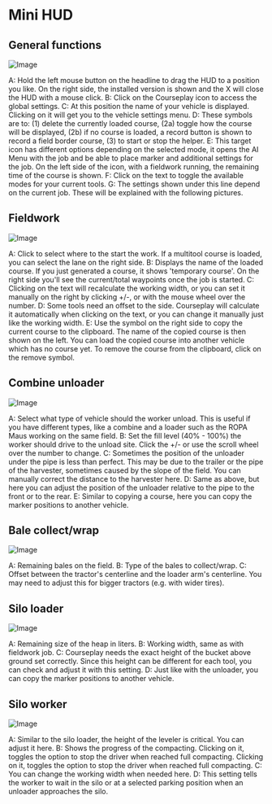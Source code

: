 # Mini HUD

## General functions

![Image](/home/runner/work/CourseplayHelp/CourseplayHelp/translation_data/minihudhelp_general_0_0_478_305.png)


A: Hold the left mouse button on the headline to drag the HUD to a position you like. On the right side, the installed version is shown and the X will close the HUD with a mouse click.
B: Click on the Courseplay icon to access the global settings.
C: At this position the name of your vehicle is displayed. Clicking on it will get you to the vehicle settings menu.
D: These symbols are to: (1) delete the currently loaded course, (2a) toggle how the course will be displayed, (2b) if no course is loaded, a record button is shown to record a field border course, (3) to start or stop the helper.
E: This target icon has different options depending on the selected mode, it opens the AI Menu with the job and be able to place marker and additional settings for the job. On the left side of the icon, with a fieldwork running, the remaining time of the course is shown.
F: Click on the text to toggle the available modes for your current tools.
G: The settings shown under this line depend on the current job. These will be explained with the following pictures.


## Fieldwork

![Image](/home/runner/work/CourseplayHelp/CourseplayHelp/translation_data/minihudhelp_fieldwork_0_0_478_305.png)


A: Click to select where to the start the work. If a multitool course is loaded, you can select the lane on the right side.
B: Displays the name of the loaded course. If you just generated a course, it shows 'temporary course'. On the right side you'll see the current/total waypoints once the job is started.
C: Clicking on the text will recalculate the working width, or you can set it manually on the right by clicking +/-, or with the mouse wheel over the number.
D: Some tools need an offset to the side. Courseplay will calculate it automatically when clicking on the text, or you can change it manually just like the working width.
E: Use the symbol on the right side to copy the current course to the clipboard. The name of the copied course is then shown on the left. You can load the copied course into another vehicle which has no course yet. To remove the course from the clipboard, click on the remove symbol.


## Combine unloader

![Image](/home/runner/work/CourseplayHelp/CourseplayHelp/translation_data/minihudhelp_combineunload_0_0_478_305.png)


A: Select what type of vehicle should the worker unload. This is useful if you have different types, like a combine and a loader such as the ROPA Maus working on the same field.
B: Set the fill level (40% - 100%) the worker should drive to the unload site. Click the +/- or use the scroll wheel over the number to change.
C: Sometimes the position of the unloader under the pipe is less than perfect. This may be due to the trailer or the pipe of the harvester, sometimes caused by the slope of the field. You can manually correct the distance to the harvester here.
D: Same as above, but here you can adjust the position of the unloader relative to the pipe to the front or to the rear.
E: Similar to copying a course, here you can copy the marker positions to another vehicle.


## Bale collect/wrap

![Image](/home/runner/work/CourseplayHelp/CourseplayHelp/translation_data/minihudhelp_balecollect_0_0_478_305.png)


A: Remaining bales on the field.
B: Type of the bales to collect/wrap.
C: Offset between the tractor's centerline and the loader arm's centerline. You may need to adjust this for bigger tractors (e.g. with wider tires).


## Silo loader

![Image](/home/runner/work/CourseplayHelp/CourseplayHelp/translation_data/minihudhelp_siloloader_0_0_478_305.png)


A: Remaining size of the heap in liters.
B: Working width, same as with fieldwork job.
C: Courseplay needs the exact height of the bucket above ground set correctly. Since this height can be different for each tool, you can check and adjust it with this setting.
D: Just like with the unloader, you can copy the marker positions to another vehicle.


## Silo worker

![Image](/home/runner/work/CourseplayHelp/CourseplayHelp/translation_data/minihudhelp_siloworker_0_0_478_305.png)


A: Similar to the silo loader, the height of the leveler is critical. You can adjust it here.
B: Shows the progress of the compacting. Clicking on it, toggles the option to stop the driver when reached full compacting. Clicking on it, toggles the option to stop the driver when reached full compacting.
C: You can change the working width when needed here.
D: This setting tells the worker to wait in the silo or at a selected parking position when an unloader approaches the silo.


